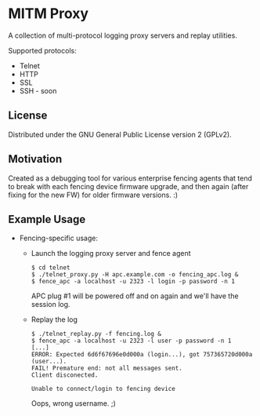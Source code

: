 MITM Proxy
==========
A collection of multi-protocol logging proxy servers and replay utilities.

Supported protocols:
  * Telnet
  * HTTP
  * SSL
  * SSH - soon


License
-------
Distributed under the GNU General Public License version 2 (GPLv2).


Motivation
----------
Created as a debugging tool for various enterprise fencing agents that tend
to break with each fencing device firmware upgrade, and then again (after
fixing for the new FW) for older firmware versions. :)

Example Usage
-------------
* Fencing-specific usage:
  * Launch the logging proxy server and fence agent

    ```
    $ cd telnet
    $ ./telnet_proxy.py -H apc.example.com -o fencing_apc.log &
    $ fence_apc -a localhost -u 2323 -l login -p password -n 1
    ```

    APC plug #1 will be powered off and on again and we'll have the session log.
  
  * Replay the log

    ```
    $ ./telnet_replay.py -f fencing.log &
    $ fence_apc -a localhost -u 2323 -l user -p password -n 1
    [...]
    ERROR: Expected 6d6f67696e0d000a (login...), got 757365720d000a (user...).
    FAIL! Premature end: not all messages sent.
    Client disconected.

    Unable to connect/login to fencing device
    ```

    Oops, wrong username. ;)
